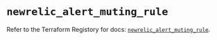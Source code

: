 # `newrelic_alert_muting_rule`

Refer to the Terraform Registory for docs: [`newrelic_alert_muting_rule`](https://www.terraform.io/docs/providers/newrelic/r/alert_muting_rule).
